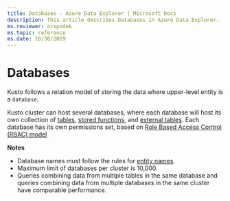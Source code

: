 ```yaml
---
title: Databases - Azure Data Explorer | Microsoft Docs
description: This article describes Databases in Azure Data Explorer.
ms.reviewer: orspodek
ms.topic: reference
ms.date: 10/30/2019
---
```

# Databases

Kusto follows a relation model of storing the data where upper-level entity is a `database`. 

Kusto cluster can host several databases, where each database will host its own  collection of [tables](tables.md), [stored functions](stored-functions.md), and [external tables](externaltables.md).
Each database has its own permissions set, based on [Role Based Access Control (RBAC) model](../../management/access-control/index.md)

**Notes**  

* Database names must follow the rules for [entity names](./entity-names.md).
* Maximum limit of databases per cluster is 10,000.
* Queries combining data from multiple tables in the same database and queries combining data from multiple databases in the same cluster have comparable performance. 
